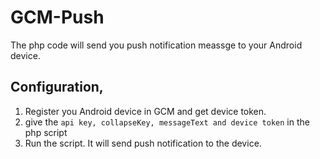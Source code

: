 # GCM-Push

The php code will send you push notification meassge to your Android device.

## Configuration,

1. Register you Android device in GCM and get device token.
2. give the `api key, collapseKey, messageText and device token` in the php script
3. Run the script. It will send push notification to the device.

